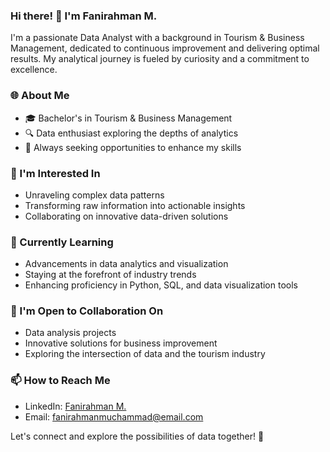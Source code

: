 ### Hi there! 👋 I'm Fanirahman M.

I'm a passionate Data Analyst with a background in Tourism & Business Management, dedicated to continuous improvement and delivering optimal results. My analytical journey is fueled by curiosity and a commitment to excellence.

### 🌐 About Me
- 🎓 Bachelor's in Tourism & Business Management
- 🔍 Data enthusiast exploring the depths of analytics
- 🚀 Always seeking opportunities to enhance my skills

### 👀 I'm Interested In
- Unraveling complex data patterns
- Transforming raw information into actionable insights
- Collaborating on innovative data-driven solutions

### 🌱 Currently Learning
- Advancements in data analytics and visualization
- Staying at the forefront of industry trends
- Enhancing proficiency in Python, SQL, and data visualization tools

### 💼 I'm Open to Collaboration On
- Data analysis projects
- Innovative solutions for business improvement
- Exploring the intersection of data and the tourism industry

### 📫 How to Reach Me
- LinkedIn: [Fanirahman M.](https://www.linkedin.com/in/fanirahmanmuchammad/)
- Email: [fanirahmanmuchammad@email.com](mailto:fanirahman.workhub@gmail.com)

Let's connect and explore the possibilities of data together! 🚀

<!---
Fanirahman/Fanirahman is a ✨ special ✨ repository because its `README.md` (this file) appears on your GitHub profile.
You can click the Preview link to take a look at your changes.
--->
